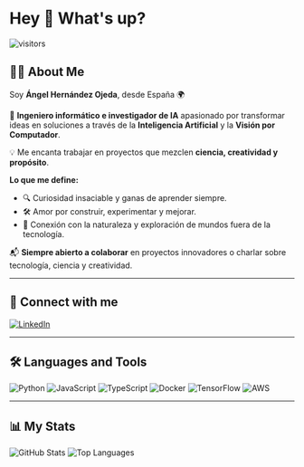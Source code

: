 # Hey 👋 What's up?

![visitors](https://visitor-badge.laobi.icu/badge?page_id=ZenelXO)

## 🧑‍💻 About Me

Soy **Ángel Hernández Ojeda**, desde España 🌍  

🚀 **Ingeniero informático e investigador de IA** apasionado por transformar ideas en soluciones a través de la **Inteligencia Artificial** y la **Visión por Computador**.  

💡 Me encanta trabajar en proyectos que mezclen **ciencia, creatividad y propósito**.  

**Lo que me define:**  
- 🔍 Curiosidad insaciable y ganas de aprender siempre.  
- 🛠️ Amor por construir, experimentar y mejorar.  
- 🌱 Conexión con la naturaleza y exploración de mundos fuera de la tecnología.  

📬 **Siempre abierto a colaborar** en proyectos innovadores o charlar sobre tecnología, ciencia y creatividad.  

---

## 🔗 Connect with me  

[![LinkedIn](https://img.shields.io/badge/LinkedIn-0077B5?style=for-the-badge&logo=linkedin&logoColor=white)](https://www.linkedin.com/in/angel-hernandez39)  

---

## 🛠 Languages and Tools

![Python](https://img.shields.io/badge/Python-3776AB?style=for-the-badge&logo=python&logoColor=white)
![JavaScript](https://img.shields.io/badge/JavaScript-F7DF1E?style=for-the-badge&logo=javascript&logoColor=black)
![TypeScript](https://img.shields.io/badge/TypeScript-007ACC?style=for-the-badge&logo=typescript&logoColor=white)
![Docker](https://img.shields.io/badge/Docker-2496ED?style=for-the-badge&logo=docker&logoColor=white)
![TensorFlow](https://img.shields.io/badge/TensorFlow-FF6F00?style=for-the-badge&logo=tensorflow&logoColor=white)
![AWS](https://img.shields.io/badge/AWS-232F3E?style=for-the-badge&logo=amazonaws&logoColor=white)

---

## 📊 My Stats

![GitHub Stats](https://github-readme-stats.vercel.app/api?username=ZenelXO&show_icons=true&theme=radical)
![Top Languages](https://github-readme-stats.vercel.app/api/top-langs/?username=ZenelXO&layout=compact&theme=radical)
